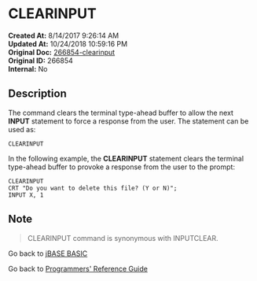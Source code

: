 # CLEARINPUT

**Created At:** 8/14/2017 9:26:14 AM  
**Updated At:** 10/24/2018 10:59:16 PM  
**Original Doc:** [266854-clearinput](https://docs.jbase.com/36868-jbase-basic/266854-clearinput)  
**Original ID:** 266854  
**Internal:** No  

## Description

The command clears the terminal type-ahead buffer to allow the next **INPUT** statement to force a response from the user. The statement can be used as:

```
CLEARINPUT
```

In the following example, the **CLEARINPUT** statement clears the terminal type-ahead buffer to provoke a response from the user to the prompt:

```
CLEARINPUT
CRT "Do you want to delete this file? (Y or N)";
INPUT X, 1
```

## Note

> CLEARINPUT command is synonymous with INPUTCLEAR.

Go back to [jBASE BASIC](./../README.md)

Go back to [Programmers' Reference Guide](./../../reference-guides/jbc/README.md)
